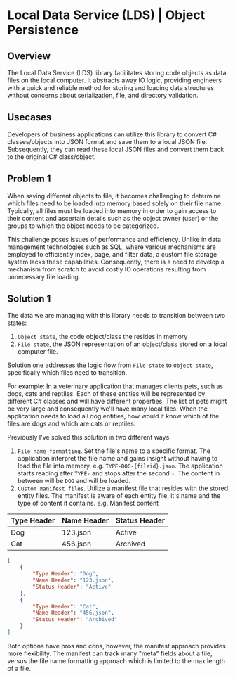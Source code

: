 # Local Data Service (LDS) | Object Persistence

## Overview

The Local Data Service (LDS) library facilitates storing code objects as data files on the local computer. It abstracts away IO logic, providing engineers with a quick and reliable method for storing and loading data structures without concerns about serialization, file, and directory validation.

## Usecases

Developers of business applications can utilize this library to convert C# classes/objects into JSON format and save them to a local JSON file. Subsequently, they can read these local JSON files and convert them back to the original C# class/object.

## Problem 1

When saving different objects to file, it becomes challenging to determine which files need to be loaded into memory based solely on their file name. Typically, all files must be loaded into memory in order to gain access to their content and ascertain details such as the object owner (user) or the groups to which the object needs to be categorized.

This challenge poses issues of performance and efficiency. Unlike in data management technologies such as SQL, where various mechanisms are employed to efficiently index, page, and filter data, a custom file storage system lacks these capabilities. Consequently, there is a need to develop a mechanism from scratch to avoid costly IO operations resulting from unnecessary file loading.

## Solution 1

The data we are managing with this library needs to transition between two states:

1. `Object state`, the code object/class the resides in memory
2. `File state`, the JSON representation of an object/class stored on a local computer file.

Solution one addresses the logic flow from `File state` to `Object state`, specifically which files need to transition.

For example:
In a veterinary application that manages clients pets, such as dogs, cats and reptiles. Each of these entities will be represented by different C# classes and will have different properties. The list of pets might be very large and consequently we'll have many local files.
When the application needs to load all dog entities, how would it know which of the files are dogs and which are cats or reptiles.

Previously I've solved this solution in two different ways.

1. `File name formatting`. Set the file's name to a specific format. The application interpret the file name and gains insight without having to load the file into memory. e.g. `TYPE-DOG-{fileid}.json`. The application starts reading after `TYPE-` and stops after the second `-`. The content in between will be `DOG` and will be loaded.
2. `Custom manifest files`. Utilize a manifest file that resides with the stored entity files. The manifest is aware of each entity file, it's name and the type of content it contains. e.g. Manifest content

| Type Header     | Name Header     | Status Header   |
|-----------------|-----------------|-----------------|
| Dog             | 123.json        | Active          |
| Cat             | 456.json        | Archived        |

```json
[
    {
        "Type Header": "Dog",
        "Name Header": "123.json",
        "Status Header": "Active"
    },
    {
        "Type Header": "Cat",
        "Name Header": "456.json",
        "Status Header": "Archived"
    }
]
```

Both options have pros and cons, however, the manifest approach provides more flexibility. The manifest can track many "meta" fields about a file, versus the file name formatting approach which is limited to the max length of a file.
